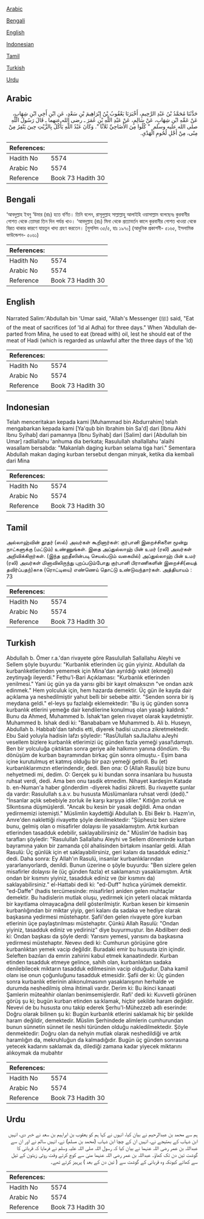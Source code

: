 [Arabic](#arabic)

[Bengali](#bengali)

[English](#english)

[Indonesian](#indonesian)

[Tamil](#tamil)

[Turkish](#turkish)

[Urdu](#urdu)

## Arabic


<div dir="rtl" lang="ar" style={{fontSize:'larger',backgroundColor:'#f8f9fa',padding:20}}>
حَدَّثَنَا مُحَمَّدُ بْنُ عَبْدِ الرَّحِيمِ، أَخْبَرَنَا يَعْقُوبُ بْنُ إِبْرَاهِيمَ بْنِ سَعْدٍ، عَنِ ابْنِ أَخِي ابْنِ شِهَابٍ، عَنْ عَمِّهِ ابْنِ شِهَابٍ، عَنْ سَالِمٍ، عَنْ عَبْدِ اللَّهِ بْنِ عُمَرَ ـ رضى الله عنهما ـ قَالَ رَسُولُ اللَّهِ صلى الله عليه وسلم ‏ "‏ كُلُوا مِنَ الأَضَاحِيِّ ثَلاَثًا ‏"‏‏.‏ وَكَانَ عَبْدُ اللَّهِ يَأْكُلُ بِالزَّيْتِ حِينَ يَنْفِرُ مِنْ مِنًى، مِنْ أَجْلِ لُحُومِ الْهَدْىِ‏.‏
</div>
<div style={{backgroundColor:'#f8f9fa',padding:20, marginBottom: 10}}><table> <thead> <tr> <th>References:</th> <th></th> </tr> </thead> <tbody><tr><td>Hadith No</td><td>5574</td></tr><tr><td>Arabic No</td><td>5574</td></tr><tr><td>Reference</td><td>Book 73 Hadith 30</td></tr></tbody></table></div>

## Bengali


<div dir="ltr" lang="bn" style={{fontSize:'larger',backgroundColor:'#f8f9fa',padding:20}}>
‘আবদুল্লাহ ইবনু ‘উমার (রাঃ) হতে বর্ণিত। তিনি বলেন, রাসূলুল্লাহ সাল্লাল্লাহু আলাইহি ওয়াসাল্লাম বলেছেনঃ কুরবানীর গোশত থেকে তোমরা তিন দিন পর্যন্ত খাও। ‘আবদুল্লাহ (রাঃ) মিনা থেকে প্রত্যাবর্তন কালে কুরবানীর গোশত খাওয়া থেকে বিরত থাকার কারণে যায়তুন খাদ্য গ্রহণ করতেন। [মুসলিম ৩৫/৫, হাঃ ১৯৭০] (আধুনিক প্রকাশনী- ৫১৬৫, ইসলামিক ফাউন্ডেশন- ৫০৬১)
</div>
<div style={{backgroundColor:'#f8f9fa',padding:20, marginBottom: 10}}><table> <thead> <tr> <th>References:</th> <th></th> </tr> </thead> <tbody><tr><td>Hadith No</td><td>5574</td></tr><tr><td>Arabic No</td><td>5574</td></tr><tr><td>Reference</td><td>Book 73 Hadith 30</td></tr></tbody></table></div>

## English


<div dir="ltr" lang="en" style={{fontSize:'larger',backgroundColor:'#f8f9fa',padding:20}}>
Narrated Salim:'Abdullah bin 'Umar said, "Allah's Messenger (ﷺ) said, "Eat of the meat of sacrifices (of 'Id al Adha) for three days." When 'Abdullah departed from Mina, he used to eat (bread with) oil, lest he should eat of the meat of Hadi (which is regarded as unlawful after the three days of the 'Id)
</div>
<div style={{backgroundColor:'#f8f9fa',padding:20, marginBottom: 10}}><table> <thead> <tr> <th>References:</th> <th></th> </tr> </thead> <tbody><tr><td>Hadith No</td><td>5574</td></tr><tr><td>Arabic No</td><td>5574</td></tr><tr><td>Reference</td><td>Book 73 Hadith 30</td></tr></tbody></table></div>

## Indonesian


<div dir="ltr" lang="id" style={{fontSize:'larger',backgroundColor:'#f8f9fa',padding:20}}>
Telah menceritakan kepada kami [Muhammad bin Abdurrahim] telah mengabarkan kepada kami [Ya'qub bin Ibrahim bin Sa'd] dari [Ibnu Akhi Ibnu Syihab] dari pamannya [Ibnu Syihab] dari [Salim] dari [Abdullah bin Umar] radliallahu 'anhuma dia berkata; Rasulullah shallallahu 'alaihi wasallam bersabda: "Makanlah daging kurban selama tiga hari." Sementara Abdullah makan daging kurban tersebut dengan minyak, ketika dia kembali dari Mina
</div>
<div style={{backgroundColor:'#f8f9fa',padding:20, marginBottom: 10}}><table> <thead> <tr> <th>References:</th> <th></th> </tr> </thead> <tbody><tr><td>Hadith No</td><td>5574</td></tr><tr><td>Arabic No</td><td>5574</td></tr><tr><td>Reference</td><td>Book 73 Hadith 30</td></tr></tbody></table></div>

## Tamil


<div dir="ltr" lang="ta" style={{fontSize:'larger',backgroundColor:'#f8f9fa',padding:20}}>
அல்லாஹ்வின் தூதர் (ஸல்) அவர்கள் கூறினார்கள்: குர்பானி இறைச்சிகளை மூன்று நாட்களுக்கு (மட்டும்) உண்ணுங்கள். இதை அப்துல்லாஹ் பின் உமர் (ரலி) அவர்கள் அறிவிக்கிறார்கள். (இந்த ஹதீஸின்படி செயல்படும் வகையில்) அப்துல்லாஹ் பின் உமர் (ரலி) அவர்கள் மினாவிலிருந்து புறப்படும்போது குர்பானி பிராணிகளின் இறைச்சி(யைத் தவிர்ப்பதற்)காக (ரொட்டியை) எண்ணெய் தொட்டு உண்டுவந்தார்கள். அத்தியாயம் : 73
</div>
<div style={{backgroundColor:'#f8f9fa',padding:20, marginBottom: 10}}><table> <thead> <tr> <th>References:</th> <th></th> </tr> </thead> <tbody><tr><td>Hadith No</td><td>5574</td></tr><tr><td>Arabic No</td><td>5574</td></tr><tr><td>Reference</td><td>Book 73 Hadith 30</td></tr></tbody></table></div>

## Turkish


<div dir="ltr" lang="tr" style={{fontSize:'larger',backgroundColor:'#f8f9fa',padding:20}}>
Abdullah b. Ömer r.a.'dan rivayete göre Rasulullah Sallallahu Aleyhi ve Sellem şöyle buyurdu: "Kurbanlık etlerinden üç gün yiyiniz. Abdullah da kurbanlıketlerinden yememek için Mina'dan ayrıldığı vakit (ekmeği) zeytinyağı ileyerdi." Fethu'l-Bari Açıklaması: "Kurbanlık etlerinden yenilmesi." Yani üç gün ya da yarısı gibi bir kayıt olmaksızın "ve ondan azık edinmek." Hem yolculuk için, hem hazarda demektir. Üç gün ile kayda dair açıklama ya neshedilmiştir yahut belli bir sebebe aittir. "Senden sonra bir iş meydana geldi." el-leys şu fazlalığı eklemektedir: "Bu iş üç günden sonra kurbanlık etlerini yemeğe dair kendilerine konulmuş olan yasağı kaldırdı." Bunu da Ahmed, Muhammed b. İshak'tan gelen rivayet olarak kaydetmiştir. Muhammed b. İshak dedi ki: "Banababam ve Muhammed b. Ali b. Huseyn, Abdullah b. Habbab'dan tahdis etti, diyerek hadisi uzunca zikretmektedir. Ebu Said yoluyla hadisin lafzı şöyledir: "RasÜlullah saJlaJlahu aJeyhi vesellem bizlere kurbanlık etlerimizi üç günden fazla yemeği yasa!\damıştı. Ben bir yolculuğa çıktıktan sonra geriye aile halkımın yanına döndüm. -Bu dönüşüm de kurban bayramından birkaç gün sonra olmuştu.- Eşim bana içine kurutulmuş et katmış olduğu bir pazı yemeği getirdi. Bu (et) kurbanlıklarımızın etlerindendir, dedi. Ben ona: O (Allah Rasulü) bize bunu nehyetmedi mi, dedim. O: Gerçek şu ki bundan sonra insanlara bu hususta ruhsat verdi, dedi. Ama ben onu tasdik etmedim. Nihayet kardeşim Katade b. en-Numan'a haber gönderdim -diyerek hadisi zikretti. Bu rivayette şunlar da vardır: Rasulullah s.a.v. bu hususta Müslümanlara ruhsat verdi (dedi)." "İnsanlar açlık sebebiyle zorluk ile karşı karşıya idiler." Kıtlığın zorluk ve SIkıntısına düşmüşlerdi. "Ancak bu kesin bir yasak değildi. Ama ondan yedirmemizi istemişti." Müslimlin kaydettiği Abdullah b. Ebi Bekr b. Hazm'ın, Amre'den naklettiği rivayette şöyle denilmektedir: "Şüphesiz ben sizlere bunu, gelmiş olan o misafirler dolayısı ile yasaklamıştım. Artık kurban etlerinden tasadduk edebilir, saklayabilirsiniz de." Müslim'de hadisin baş tarafları şöyledir: "Rasulullah Sallallahu Aleyhi ve Sellem döneminde kurban bayramına yakın bir zamanda çöl ahalisinden birtakım insanlar geldi. Allah Rasulü: Üç günlük için et saklayabilirsiniz, geri kalanı da tasadduk ediniz." dedi. Daha sonra: Ey Allah'ın Rasulü, insanlar kurbanlıklarından yararlanıyorlardı, denildi. Bunun üzerine o şöyle buyurdu: "Ben sizlere gelen misafirler dolayısı ile (üç günden fazla) et saklamanızı yasaklamıştım. Artık ondan bir kısmını yiyiniz, tasadduk ediniz ve (bir kısmını da) saklayabilirsiniz." el-Hattabi dedi ki: "ed-Duff" hızlıca yürümek demektir. "ed-Daffe" (hadis tercümesinde: misafirler) aniden gelen muhtaçlar demektir. Bu hadislerin mutlak oluşu, yedirmek için yeterli olacak miktarda bir kayıtlama olmayacağına delil gösterilmiştir. Kurban kesen bir kimsenin kurbanlığından bir miktar yiyip, geri kalanı da sadaka ve hediye olarak başkasına yedirmesi müstehaptır. Şafii'den gelen rivayete göre kurban etlerinin üçe paylaştırılması müstehaptır. Çünkü Allah Rasulü: "Ondan yiyiniz, tasadduk ediniz ve yediriniz" diye buyurmuştur. İbn Abdilberr dedi ki: Ondan başkası da şöyle derdi: Yarısını yemesi, yarısını da başkasına yedirmesi müstehaptır. Nevevı dedi ki: Cumhurun görüşüne göre kurbanlıktan yemek vacip değildir. Buradaki emir bu hususta izin içindir. Seleften bazıları da emrin zahirini kabul etmek kanaatindedir. Kurban etinden tasadduk etmeye gelince, sahih olan, kurbanlıktan sadaka denilebilecek miktarın tasadduk edilmesinin vacip olduğudur. Daha kamil olanı ise onun çoğunluğunu tasadduk etmesidir. Şafii der ki: Üç günden sonra kurbanlık etlerinin alıkonulmasının yasaklanışının herhalde ve durumda neshedilmiş olma ihtimali vardır. Derim ki: Bu ikinci kanaati Şamlerin müteahhir olanları benimsemişlerdir. Rafi' dedi ki: Kuvvetli görünen görüş şu ki; bugün kurban etinden sa:klamak, hiçbir şekilde haram değildir. Nevevi de bu hususta onu takip ederek Şerhu'l-Mühezzeb adlı eserinde: Doğru olarak bilinen şu ki: Bugün kurbanlık etlerini saklamak hiç bir şekilde haram değildir, demektedir. Müslim Şerhindede alimlerin cumhurundan bunun sünnetin sünnet ile neshi türünden olduğu nakledilmektedir. Şöyle denmektedir: Doğru olan da nehyin mutlak olarak neshedildiği ve artık haramlığın da, mekruhluğun da kalmadığıdır. Bugün üç günden sonrasına yetecek kadarını saklamak da, dilediği zamana kadar yiyecek miktarını alıkoymak da mubahtır
</div>
<div style={{backgroundColor:'#f8f9fa',padding:20, marginBottom: 10}}><table> <thead> <tr> <th>References:</th> <th></th> </tr> </thead> <tbody><tr><td>Hadith No</td><td>5574</td></tr><tr><td>Arabic No</td><td>5574</td></tr><tr><td>Reference</td><td>Book 73 Hadith 30</td></tr></tbody></table></div>

## Urdu


<div dir="rtl" lang="ur" style={{fontSize:'larger',backgroundColor:'#f8f9fa',padding:20}}>
ہم سے محمد بن عبدالرحیم نے بیان کیا، انہوں نے کہا ہم کو یعقوب بن ابراہیم بن سعد نے خبر دی، انہیں ابن شہاب کے بھتیجے نے، انہیں ان کے چچا ابن شہاب (محمد بن مسلم) نے، انہیں سالم نے اور ان سے عبداللہ بن عمر رضی اللہ عنہما نے بیان کیا کہ رسول اللہ صلی اللہ علیہ وسلم نے فرمایا کہ قربانی کا گوشت تین دن تک کھاؤ۔ عبداللہ بن عمر رضی اللہ عنہما منیٰ سے کوچ کرتے وقت روٹی زیتون کے تیل سے کھاتے کیونکہ وہ قربانی کے گوشت سے ( تین دن کے بعد ) پرہیز کرتے تھے۔
</div>
<div style={{backgroundColor:'#f8f9fa',padding:20, marginBottom: 10}}><table> <thead> <tr> <th>References:</th> <th></th> </tr> </thead> <tbody><tr><td>Hadith No</td><td>5574</td></tr><tr><td>Arabic No</td><td>5574</td></tr><tr><td>Reference</td><td>Book 73 Hadith 30</td></tr></tbody></table></div>